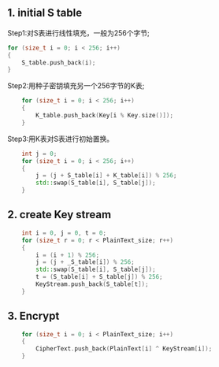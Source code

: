 ## 1. initial S table

Step1:对S表进行线性填充，一般为256个字节;

```cpp
for (size_t i = 0; i < 256; i++)
{
    S_table.push_back(i);
}
```
Step2:用种子密钥填充另一个256字节的K表;

```cpp
    for (size_t i = 0; i < 256; i++)
    {
        K_table.push_back(Key[i % Key.size()]);
    }
```
Step3:用K表对S表进行初始置换。

```cpp
    int j = 0;
    for (size_t i = 0; i < 256; i++)
    {
        j = (j + S_table[i] + K_table[i]) % 256;
        std::swap(S_table[i], S_table[j]);
    }
```

## 2. create Key stream

```cpp
    int i = 0, j = 0, t = 0;
    for (size_t r = 0; r < PlainText_size; r++)
    {
        i = (i + 1) % 256;
        j = (j + _S_table[i]) % 256;
        std::swap(S_table[i], S_table[j]);
        t = (S_table[i] + S_table[j]) % 256;
        KeyStream.push_back(S_table[t]);
    }
```

## 3. Encrypt

```cpp
    for (size_t i = 0; i < PlainText_size; i++)
    {
        CipherText.push_back(PlainText[i] ^ KeyStream[i]);
    }
```

